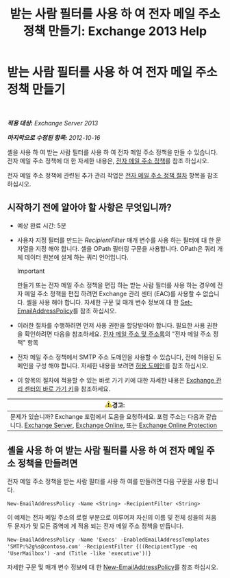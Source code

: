 ﻿---
title: '받는 사람 필터를 사용 하 여 전자 메일 주소 정책 만들기: Exchange 2013 Help'
TOCTitle: 받는 사람 필터를 사용 하 여 전자 메일 주소 정책 만들기
ms:assetid: e3f446bd-1511-479c-8d87-2dfce5547c90
ms:mtpsurl: https://technet.microsoft.com/ko-kr/library/Bb232194(v=EXCHG.150)
ms:contentKeyID: 50484404
ms.date: 05/22/2018
mtps_version: v=EXCHG.150
ms.translationtype: MT
---

# 받는 사람 필터를 사용 하 여 전자 메일 주소 정책 만들기

 

_**적용 대상:** Exchange Server 2013_

_**마지막으로 수정된 항목:** 2012-10-16_

셸을 사용 하 여 받는 사람 필터를 사용 하 여 전자 메일 주소 정책을 만들 수 있습니다. 전자 메일 주소 정책에 대 한 자세한 내용은, [전자 메일 주소 정책](email-address-policies-exchange-2013-help.md)를 참조 하십시오.

전자 메일 주소 정책에 관련된 추가 관리 작업은 [전자 메일 주소 정책 절차](email-address-policy-procedures-exchange-2013-help.md) 항목을 참조하십시오.

## 시작하기 전에 알아야 할 사항은 무엇입니까?

  - 예상 완료 시간: 5분

  - 사용자 지정 필터를 만드는 *RecipientFilter* 매개 변수를 사용 하는 필터에 대 한 문자열을 지정 해야 합니다. 셸을 OPath 필터링 구문을 사용합니다. OPath은 쿼리 개체 데이터 원본에 설계 하는 쿼리 언어입니다.
    

    > [!IMPORTANT]
    > 만들기 또는 전자 메일 주소 정책을 편집 하는 받는 사람 필터를 사용 하는 경우에 전자 메일 주소 정책을 편집 하려면 Exchange 관리 센터 (EAC)를 사용할 수 없습니다. 셸을 사용 해야 합니다. 자세한 구문 및 매개 변수 정보에 대 한 <A href="https://technet.microsoft.com/ko-kr/library/bb124517(v=exchg.150)">Set-EmailAddressPolicy</A>를 참조 하십시오.



  - 이러한 절차를 수행하려면 먼저 사용 권한을 할당받아야 합니다. 필요한 사용 권한을 확인하려면 다음을 참조하세요. [전자 메일 주소 및 주소록](email-addresses-and-address-books-exchange-2013-help.md)의 "전자 메일 주소 정책" 항목

  - 전자 메일 주소 정책에서 SMTP 주소 도메인을 사용할 수 있습니다, 전에 허용된 도메인을 구성 해야 합니다. 자세한 내용을 보려면 [허용 도메인](accepted-domains-exchange-2013-help.md)를 참조 하십시오.

  - 이 항목의 절차에 적용할 수 있는 바로 가기 키에 대한 자세한 내용은 [Exchange 관리 센터의 바로 가기 키](keyboard-shortcuts-in-the-exchange-admin-center-exchange-online-protection-help.md)을 참조하세요.

<table>
<thead>
<tr class="header">
<th><img src="images/Bb125224.warning(EXCHG.150).gif" title="경고" alt="경고" />경고:</th>
</tr>
</thead>
<tbody>
<tr class="odd">
<td>문제가 있습니까? Exchange 포럼에서 도움을 요청하세요. 포럼 주소는 다음과 같습니다. <a href="https://go.microsoft.com/fwlink/p/?linkid=60612">Exchange Server</a>, <a href="https://go.microsoft.com/fwlink/p/?linkid=267542">Exchange Online</a>, 또는 <a href="https://go.microsoft.com/fwlink/p/?linkid=285351">Exchange Online Protection</a></td>
</tr>
</tbody>
</table>


## 셸을 사용 하 여 받는 사람 필터를 사용 하 여 전자 메일 주소 정책을 만들려면

전자 메일 주소 정책을 받는 사람 필터를 사용 하 여를 만들려면 다음 구문을 사용 합니다.

    New-EmailAddressPolicy -Name <String> -RecipientFilter <String>

이 예제는 전자 메일 주소의 로컬 부분으로 이루어져 자신의 이름 및 전체 성을의 처음 두 문자가 및 모든 중역에 게 적용 되는 전자 메일 주소 정책을 만듭니다.

    New-EmailAddressPolicy -Name 'Execs' -EnabledEmailAddressTemplates 'SMTP:%2g%s@contoso.com' -RecipientFilter {((RecipientType -eq 'UserMailbox') -and (Title -like 'executive'))}

자세한 구문 및 매개 변수 정보에 대 한 [New-EmailAddressPolicy](https://technet.microsoft.com/ko-kr/library/aa996800\(v=exchg.150\))를 참조 하십시오.

